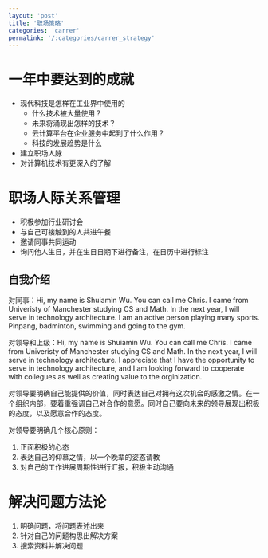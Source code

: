 ```yaml
---
layout: 'post'
title: '职场策略' 
categories: 'carrer'
permalink: '/:categories/carrer_strategy'
---
```


# 一年中要达到的成就

* 现代科技是怎样在工业界中使用的
    * 什么技术被大量使用？
    * 未来将涌现出怎样的技术？
    * 云计算平台在企业服务中起到了什么作用？
    * 科技的发展趋势是什么 
* 建立职场人脉
* 对计算机技术有更深入的了解

# 职场人际关系管理

* 积极参加行业研讨会
* 与自己可接触到的人共进午餐
* 邀请同事共同运动
* 询问他人生日，并在生日日期下进行备注，在日历中进行标注

## 自我介绍

对同事：Hi, my name is Shuiamin Wu. You can call me Chris. I came from Univeristy of Manchester studying CS and Math. In the next year,
I will serve in technology architecture. I am an active person playing many sports. Pinpang, badminton, swimming and going to the gym.

对领导和上级：Hi, my name is Shuiamin Wu. You can call me Chris. I came from Univeristy of Manchester studying CS and Math. In the next year,
I will serve in technology architecture. I appreciate that I have the opportunity to serve in technology architecture, and I am looking forward 
to cooperate with collegues as well as creating value to the orginization.

对领导要明确自己能提供的价值，同时表达自己对拥有这次机会的感激之情。在一个组织内部，要着重强调自己对合作的意愿。同时自己要向未来的领导展现出积极的态度，以及愿意合作的态度。

对领导要明确几个核心原则：

1. 正面积极的心态
2. 表达自己的仰慕之情，以一个晚辈的姿态请教
3. 对自己的工作进展周期性进行汇报，积极主动沟通


# 解决问题方法论

1. 明确问题，将问题表述出来
2. 针对自己的问题构思出解决方案
3. 搜索资料并解决问题

